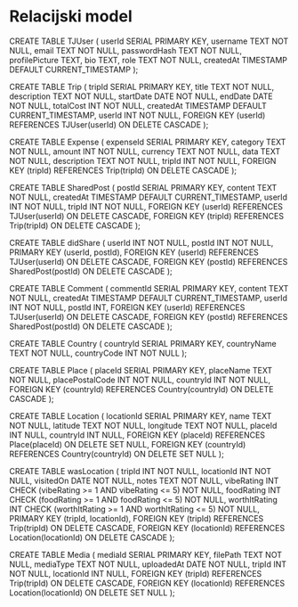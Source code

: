 # Relacijski model

CREATE TABLE TJUser (
  userId SERIAL PRIMARY KEY,
  username TEXT NOT NULL,
  email TEXT NOT NULL,
  passwordHash TEXT NOT NULL,
  profilePicture TEXT,
  bio TEXT,
  role TEXT NOT NULL,
  createdAt TIMESTAMP DEFAULT CURRENT_TIMESTAMP
);

CREATE TABLE Trip (
  tripId SERIAL PRIMARY KEY,
  title TEXT NOT NULL,
  description TEXT NOT NULL,
  startDate DATE NOT NULL,
  endDate DATE NOT NULL,
  totalCost INT NOT NULL,
  createdAt TIMESTAMP DEFAULT CURRENT_TIMESTAMP,
  userId INT NOT NULL,
  FOREIGN KEY (userId) REFERENCES TJUser(userId) ON DELETE CASCADE
);

CREATE TABLE Expense (
  expenseId SERIAL PRIMARY KEY,
  category TEXT NOT NULL,
  amount INT NOT NULL,
  currency TEXT NOT NULL,
  data TEXT NOT NULL,
  description TEXT NOT NULL,
  tripId INT NOT NULL,
  FOREIGN KEY (tripId) REFERENCES Trip(tripId) ON DELETE CASCADE
);

CREATE TABLE SharedPost (
  postId SERIAL PRIMARY KEY,
  content TEXT NOT NULL,
  createdAt TIMESTAMP DEFAULT CURRENT_TIMESTAMP,
  userId INT NOT NULL,
  tripId INT NOT NULL,
  FOREIGN KEY (userId) REFERENCES TJUser(userId) ON DELETE CASCADE,
  FOREIGN KEY (tripId) REFERENCES Trip(tripId) ON DELETE CASCADE
);

CREATE TABLE didShare (
  userId INT NOT NULL,
  postId INT NOT NULL,
  PRIMARY KEY (userId, postId),
  FOREIGN KEY (userId) REFERENCES TJUser(userId) ON DELETE CASCADE,
  FOREIGN KEY (postId) REFERENCES SharedPost(postId) ON DELETE CASCADE
);

CREATE TABLE Comment (
  commentId SERIAL PRIMARY KEY,
  content TEXT NOT NULL,
  createdAt TIMESTAMP DEFAULT CURRENT_TIMESTAMP,
  userId INT NOT NULL,
  postId INT,
  FOREIGN KEY (userId) REFERENCES TJUser(userId) ON DELETE CASCADE,
  FOREIGN KEY (postId) REFERENCES SharedPost(postId) ON DELETE CASCADE
);

CREATE TABLE Country (
  countryId SERIAL PRIMARY KEY,
  countryName TEXT NOT NULL,
  countryCode INT NOT NULL
);

CREATE TABLE Place (
  placeId SERIAL PRIMARY KEY,
  placeName TEXT NOT NULL,
  placePostalCode INT NOT NULL,
  countryId INT NOT NULL,
  FOREIGN KEY (countryId) REFERENCES Country(countryId) ON DELETE CASCADE
);

CREATE TABLE Location (
  locationId SERIAL PRIMARY KEY,
  name TEXT NOT NULL,
  latitude TEXT NOT NULL,
  longitude TEXT NOT NULL,
  placeId INT NULL,
  countryId INT NULL,
  FOREIGN KEY (placeId) REFERENCES Place(placeId) ON DELETE SET NULL,
  FOREIGN KEY (countryId) REFERENCES Country(countryId) ON DELETE SET NULL
);

CREATE TABLE wasLocation (
  tripId INT NOT NULL,
  locationId INT NOT NULL,
  visitedOn DATE NOT NULL,
  notes TEXT NOT NULL,
  vibeRating INT CHECK (vibeRating >= 1 AND vibeRating <= 5) NOT NULL,
  foodRating INT CHECK (foodRating >= 1 AND foodRating <= 5) NOT NULL,
  worthItRating INT CHECK (worthItRating >= 1 AND worthItRating <= 5) NOT NULL,
  PRIMARY KEY (tripId, locationId),
  FOREIGN KEY (tripId) REFERENCES Trip(tripId) ON DELETE CASCADE,
  FOREIGN KEY (locationId) REFERENCES Location(locationId) ON DELETE CASCADE
);

CREATE TABLE Media (
  mediaId SERIAL PRIMARY KEY,
  filePath TEXT NOT NULL,
  mediaType TEXT NOT NULL,
  uploadedAt DATE NOT NULL,
  tripId INT NOT NULL,
  locationId INT NULL,
  FOREIGN KEY (tripId) REFERENCES Trip(tripId) ON DELETE CASCADE,
  FOREIGN KEY (locationId) REFERENCES Location(locationId) ON DELETE SET NULL
);